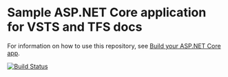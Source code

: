 # Sample ASP.NET Core application for VSTS and TFS docs

For information on how to use this repository, see [Build your ASP.NET Core app](https://docs.microsoft.com/en-us/vsts/build-release/apps/aspnet/build-aspnet-core).

[![Build Status](https://ayerstnet.visualstudio.com/_apis/public/build/definitions/{guid}/{id}/badge)](https://{ayerstnet}.visualstudio.com/{My%20ASP.NET%20Core%20Demo}/_build/index?definitionId={id})

